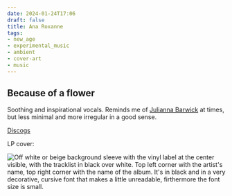 ```yaml
---
date: 2024-01-24T17:06
draft: false
title: Ana Roxanne
tags:
- new_age
- experimental_music
- ambient
- cover-art
- music
---
```

## Because of a flower

Soothing and inspirational vocals. Reminds me of [Julianna Barwick](./julianna-barwick.md) at times, but less minimal and more irregular in a good sense.

[Discogs](https://www.discogs.com/master/1839586-Ana-Roxanne-Because-Of-A-Flower)

LP cover:

![Off white or beige background sleeve with the vinyl label at the center visible, with the tracklist in black over white. Top left corner with the artist's name, top right corner with the name of the album. It's in black and in a very decorative, cursive font that makes a little unreadable, firthermore the font size is small.](../attachment/vsc-paste/ana-roxanne-240124170856.png)